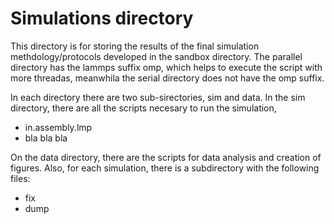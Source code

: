 # Simulations directory

This directory is for storing the results of the final simulation methdology/protocols developed in the sandbox directory.
The parallel directory has the lammps suffix omp, which helps to execute the script with more threadas, meanwhila the serial directory does not have the omp suffix.

In each directory there are two sub-sirectories, sim and data.
In the sim directory, there are all the scripts necesary to run the simulation,
- in.assembly.lmp
- bla bla bla

On the data directory, there are the scripts for data analysis and creation of figures.
Also, for each simulation, there is a subdirectory with the following files:
- fix
- dump



